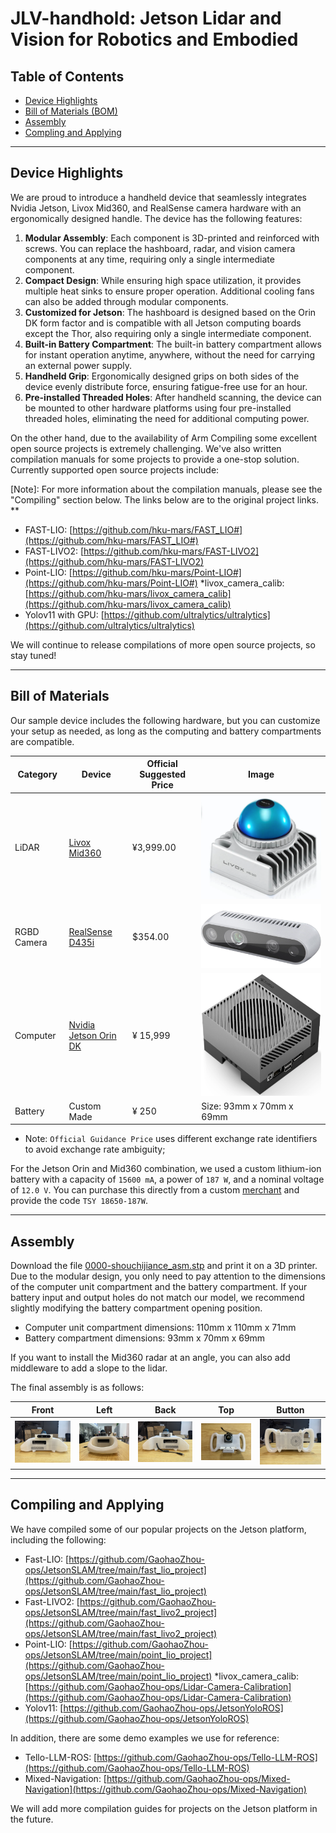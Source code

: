 # JLV-handhold: Jetson Lidar and Vision for Robotics and Embodied

## Table of Contents

* [Device Highlights](#device-highlights)
* [Bill of Materials (BOM)](#bill-of-materials)
* [Assembly](#assembly)
* [Compling and Applying](#compiling-and-applying)

---
## Device Highlights

We are proud to introduce a handheld device that seamlessly integrates Nvidia Jetson, Livox Mid360, and RealSense camera hardware with an ergonomically designed handle. The device has the following features:

1. **Modular Assembly**: Each component is 3D-printed and reinforced with screws. You can replace the hashboard, radar, and vision camera components at any time, requiring only a single intermediate component.
2. **Compact Design**: While ensuring high space utilization, it provides multiple heat sinks to ensure proper operation. Additional cooling fans can also be added through modular components.
3. **Customized for Jetson**: The hashboard is designed based on the Orin DK form factor and is compatible with all Jetson computing boards except the Thor, also requiring only a single intermediate component.
4. **Built-in Battery Compartment**: The built-in battery compartment allows for instant operation anytime, anywhere, without the need for carrying an external power supply.
5. **Handheld Grip**: Ergonomically designed grips on both sides of the device evenly distribute force, ensuring fatigue-free use for an hour.
6. **Pre-installed Threaded Holes**: After handheld scanning, the device can be mounted to other hardware platforms using four pre-installed threaded holes, eliminating the need for additional computing power.

On the other hand, due to the availability of Arm Compiling some excellent open source projects is extremely challenging. We've also written compilation manuals for some projects to provide a one-stop solution. Currently supported open source projects include:

[Note]: For more information about the compilation manuals, please see the "Compiling" section below. The links below are to the original project links. **

* FAST-LIO: [https://github.com/hku-mars/FAST_LIO#](https://github.com/hku-mars/FAST_LIO#)
* FAST-LIVO2: [https://github.com/hku-mars/FAST-LIVO2](https://github.com/hku-mars/FAST-LIVO2)
* Point-LIO: [https://github.com/hku-mars/Point-LIO#](https://github.com/hku-mars/Point-LIO#)
*livox_camera_calib: [https://github.com/hku-mars/livox_camera_calib](https://github.com/hku-mars/livox_camera_calib)
* Yolov11 with GPU: [https://github.com/ultralytics/ultralytics](https://github.com/ultralytics/ultralytics)

We will continue to release compilations of more open source projects, so stay tuned!

----

## Bill of Materials

Our sample device includes the following hardware, but you can customize your setup as needed, as long as the computing and battery compartments are compatible.

|Category|Device|Official Suggested Price|Image|
|--|--|--|--|
|LiDAR|[Livox Mid360](https://www.livoxtech.com/cn/mid-360)|¥3,999.00|![mid360](./images/mid360.png)|
|RGBD Camera|[RealSense D435i](https://store.realsenseai.com/buy-intel-realsense-depth-camera-d435i.html)|$354.00|![d345i](./images/d435i.png)|
|Computer|[Nvidia Jetson Orin DK](https://www.nvidia.cn/autonomous-machines/embedded-systems/jetson-orin/)|¥ 15,999|![orim](./images/orin.png)|
|Battery|Custom Made|¥ 250| Size: 93mm x 70mm x 69mm |


* Note: `Official Guidance Price` uses different exchange rate identifiers to avoid exchange rate ambiguity;

For the Jetson Orin and Mid360 combination, we used a custom lithium-ion battery with a capacity of `15600 mA`, a power of `187 W`, and a nominal voltage of `12.0 V`. You can purchase this directly from a custom [merchant](http://191624.51sole.com/) and provide the code `TSY 18650-187W`.


----

## Assembly

Download the file [0000-shouchijiance_asm.stp](./model/0000-shouchijiance_asm.stp) and print it on a 3D printer. Due to the modular design, you only need to pay attention to the dimensions of the computer unit compartment and the battery compartment. If your battery input and output holes do not match our model, we recommend slightly modifying the battery compartment opening position.

* Computer unit compartment dimensions: 110mm x 110mm x 71mm
* Battery compartment dimensions: 93mm x 70mm x 69mm

If you want to install the Mid360 radar at an angle, you can also add middleware to add a slope to the lidar.

The final assembly is as follows:

|Front|Left|Back|Top|Button|
|--|--|--|--|--|
|![front](./images/view_point_front.jpeg)|![left](./images/view_point_left.jpeg)|![back](./images/view_point_back.jpeg)|![top](./images/view_point_top.jpeg)|![button](./images/view_point_button.jpeg)|

----

## Compiling and Applying

We have compiled some of our popular projects on the Jetson platform, including the following:

* Fast-LIO: [https://github.com/GaohaoZhou-ops/JetsonSLAM/tree/main/fast_lio_project](https://github.com/GaohaoZhou-ops/JetsonSLAM/tree/main/fast_lio_project)
* Fast-LIVO2: [https://github.com/GaohaoZhou-ops/JetsonSLAM/tree/main/fast_livo2_project](https://github.com/GaohaoZhou-ops/JetsonSLAM/tree/main/fast_livo2_project)
* Point-LIO: [https://github.com/GaohaoZhou-ops/JetsonSLAM/tree/main/point_lio_project](https://github.com/GaohaoZhou-ops/JetsonSLAM/tree/main/point_lio_project)
*livox_camera_calib: [https://github.com/GaohaoZhou-ops/Lidar-Camera-Calibration](https://github.com/GaohaoZhou-ops/Lidar-Camera-Calibration)
* Yolov11: [https://github.com/GaohaoZhou-ops/JetsonYoloROS](https://github.com/GaohaoZhou-ops/JetsonYoloROS)

In addition, there are some demo examples we use for reference:

* Tello-LLM-ROS: [https://github.com/GaohaoZhou-ops/Tello-LLM-ROS](https://github.com/GaohaoZhou-ops/Tello-LLM-ROS)
* Mixed-Navigation: [https://github.com/GaohaoZhou-ops/Mixed-Navigation](https://github.com/GaohaoZhou-ops/Mixed-Navigation)

We will add more compilation guides for projects on the Jetson platform in the future.